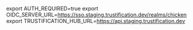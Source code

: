 export AUTH_REQUIRED=true
export OIDC_SERVER_URL=https://sso.staging.trustification.dev/realms/chicken
export TRUSTIFICATION_HUB_URL=https://api.staging.trustification.dev